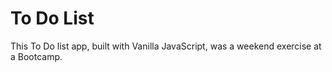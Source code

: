 # To Do List

This To Do list app, built with Vanilla JavaScript, was a weekend exercise at a Bootcamp.
